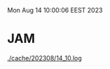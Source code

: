 Mon Aug 14 10:00:06 EEST 2023
# JAM
<a href='./cache/202308/14_10.log'>./cache/202308/14_10.log</a>
